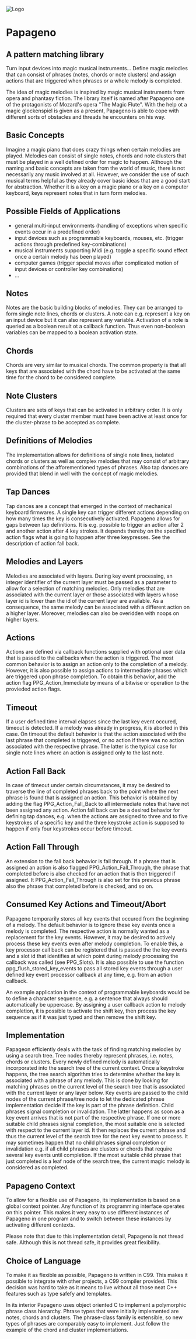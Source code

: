 ![Logo](logos/papageno_logo_640.png)

Papageno
==============

A pattern matching library
--------------

Turn input devices into magic musical instruments...
Define magic melodies that can consist of phrases (notes, chords or note clusters) and 
assign actions that are triggered when phrases or a whole melody is completed.

The idea of magic melodies is inspired by magic musical instruments from
opera and phantasy fiction. The library itself is named after Papageno one of 
the protagonists of Mozard's opera "The Magic Flute". With the help ot a magic glockenspiel is given as a present,
Papageno is able to cope with different sorts of obstacles and threads he encounters on his way. 

## Basic Concepts

Imagine a magic piano that does crazy things when certain
melodies are played. Melodies can consist of single notes, chords and note clusters
that must be played in a well defined order for magic to happen.
Although the naming and basic concepts are taken from the world of music, there is not necessarily 
any music involved at all.
However, we consider the use of such musical terms helpful as they already cover basic ideas that are a good start for abstraction.
Whether it is a key on a magic piano or a key on a computer keyboard, keys represent notes that
in turn form melodies.

## Possible Fields of Applications

- general multi-input environments (handling of exceptions when specific events occur in a predefined order)
- input devices such as programmable keyboards, mouses, etc. (trigger actions through predefined key-combinations)
- musical instruments supporting Midi (e.g. toggle a specific sound effect once a certain melody has been played)
- computer games (trigger special moves after complicated motion of input devices or controller key combinations)
- ...

## Notes

Notes are the basic building blocks of melodies. They can be arranged to form single note
lines, chords or clusters.
A note can e.g. represent a key on an input device but it can also represent any
variable. Activation of a note is queried as a boolean result ot a callback function. Thus even non-boolean 
variables can be mapped to a boolean activation state.

## Chords

Chords are very similar to musical chords. The common property is that all
keys that are associated with the chord have to be activated at the same time for the
chord to be considered complete.

## Note Clusters

Clusters are sets of keys that can be activated in arbitrary order. It is only required
that every cluster member must have been active at least once for the cluster-phrase
to be accepted as complete.

## Definitions of Melodies

The implementation allows for definitions of single note lines, isolated chords
or clusters as well as complex melodies that may consist of arbitrary combinations of
the afforementioned types of phrases. Also tap dances are provided that blend in well with the concept of magic melodies.

## Tap Dances

Tap dances are a concept that emerged in the context of mechanical keyboard firmwares. A single key can trigger
different actions depending on how many times the key is consecutively activated. Papageno allows for gaps between tap definitions.
It is e.g. possible to trigger an action after 2 and another action after 4 key strokes. 
It depends thereby on the specified action flags what is going to happen after three keypresses. See the description of action fall back.

## Melodies and Layers

Melodies are associated with layers. During key event processing, an integer identifier of the current layer must be passed
as a parameter to allow for a selection of matching melodies.
Only melodies that are associated with 
the current layer or those associated with layers whose layer id is lower than the id of the 
current layer are available. As a consequence, the same melody can be associated 
with a different action on a higher layer. Moreover, melodies can also be overidden with noops on higher layers.

## Actions

Actions are defined via callback functions supplied with optional user data that is passed to
the callbacks when the action is triggered. The most common behavior is to assign 
an action only to the completion of a melody. However, it is also possible to assign 
actions to intermediate phrases which are triggered upon phrase completion. To obtain this behavior,
add the action flag PPG_Action_Immediate by means of a bitwise or operation to the provieded action flags.

## Timeout

If a user defined time interval elapses since the last key event occured, timeout is detected.
If a melody was already in progress, it is aborted in this case.
On timeout the default behavior is that the action associated with the last phrase that completed is triggered, or no action if there was no action associated with the respective phrase. The latter is the typical case for single note 
lines where an action is assigned only to the last note.

## Action Fall Back

In case of timeout under certain circumstances, it may be desired to traverse the line of completed phrases back to the point where the next phrase is found that
is assigned an action. This behavior is obtained by adding the flag PPG_Action_Fall_Back to all intermediate notes that have not been
assigned any action.
Action fall back can be a desired behavior for defining tap dances, e.g. when the actions are assigned to three and to five keystrokes of a specific key and the three keystroke action is supposed to happen if only four keystrokes occur before timeout.

## Action Fall Through

An extension to the fall back behavior is fall through. If a phrase that is assigned an action is also flagged PPG_Action_Fall_Through, 
the phrase that completed before is also checked for an action that is then triggered if assigned. It PPG_Action_Fall_Through
is also set for this previous phrase also the phrase that completed before is checked, and so on.

## Consumed Key Actions and Timeout/Abort

Papageno temporarily stores all key events that occured from the beginning of a melody. The default behavior is to ignore these key events once a melody 
is completed. The respective action is normally wanted as a replacement for the key events. However, it may be desired to actively process these key events even after melody completion. To enable this, a key processor
call back can be registered that is passed the the key events and a slot id that identifies at which point during melody processing the callback was called (see PPG_Slots). It is also possible to use the function ppg_flush_stored_key_events to pass all stored key events through a user defined key event processor callback at any time, e.g. from an action callback.

An example application in the context of programmable keyboards would be to define a character sequence, e.g. a sentence that always should automatically be uppercase. By assigning a user callback action to melody completion, it is possible to activate the shift key, then process the key sequence as if it was just typed and then remove the shift key. 

## Implementation

Papageon efficiently deals with the task of finding matching melodies by using a search tree.
Tree nodes thereby represent 
phrases, i.e. notes, chords or clusters. Every newly defined melody is
automatically incorporated into the search tree of the current context.
Once a keystroke happens, the tree search algorithm tries to determine whether
the key is associated with a phrase of any melody. This is done by looking for matching phrases on the 
current level of the search tree that is associated with the current layer or any layer below. Key events are
passed to the child nodes of the current phrase/tree node to let the dedicated 
phrase implementation decide if the key is part of the phrase definition.
Child phrases signal completion or invalidation. The latter happens 
as soon as a key event arrives that is not part of the respective phrase.
If one or more suitable child phrases signal completion, the most
suitable one is selected with respect to the current layer id. It then replaces the current phrase 
and thus the current level of the search tree for the next key event to process. 
It may sometimes happen that no child phrases 
signal completion or invalidation e.g. if all child phrases are clusters or chords that require several key events until completion.
If the most suitable child phrase that just completed is a leaf node of the search tree, 
the current magic melody is considered as completed.

## Papageno Context

To allow for a flexible use of Papageno, its implementation is based on a
global context pointer. Any function of its programming interface operates 
on this pointer. This makes it very easy to use different instances of Papageno
in one program and to switch between these instances by activating different
contexts. 

Please note that due to this implementation detail, Papageno is not thread safe.
Although this is not thread safe, it provides great flexibility.

## Choice of Language

To make it as flexible as possible, Papageno is written in C99. This makes it 
possible to integrate with other projects, a C99 compiler provided. This decision
was hard to take as it means to live without all those neat C++ features such as
type safefy and templates.

In its interior Papageno uses object oriented C to implement a polymorphic phrase class hierarchy.
Phrase types that were initially implemented are notes, chords and clusters.
The phrase-class family is extensible, so new types of phrases are comparably easy to implement.
Just follow the example of the chord and cluster implementations.